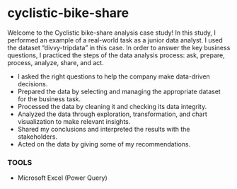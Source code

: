 # cyclistic-bike-share

Welcome to the Cyclistic bike-share analysis case study! In this study, I performed an example of a real-world task as a junior data analyst. I used the dataset “divvy-tripdata” in this case. In order to answer the key business questions, I practiced the steps of the data analysis process: ask, prepare, process, analyze, share, and act. 

- I asked the right questions to help the company make data-driven decisions.
- Prepared the data by selecting and managing the appropriate dataset for the business task.
- Processed the data by cleaning it and checking its data integrity.
- Analyzed the data through exploration, transformation, and chart visualization to make relevant insights.
- Shared my conclusions and interpreted the results with the stakeholders.
- Acted on the data by giving some of my recommendations.

### TOOLS

- Microsoft Excel (Power Query)

